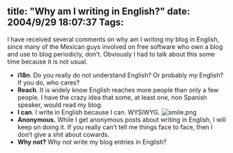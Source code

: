 title: "Why am I writing in English?"
date: 2004/9/29 18:07:37
Tags: 
---
<p>I have received several comments on why am I writing my blog in English, since many of the Mexican guys involved on free software who own a blog and use to blog periodicly, don’t. Obviously I had to talk about this some time because it is not usual.
</p>
<ul>
<li>
<strong>i18n</strong>. Do you really do not understand English? Or probably <em>my</em> English? If you do, who cares?</li>
<li>
<strong>Reach</strong>. It is widely know English reaches more people than only a few people. I have the crazy idea that some, at least one, non Spanish speaker, would read my blog.</li>
<li>
<strong>I can</strong>. I write in English because I can. WYSIWYG. <img alt="smile.png" src="http://web.archive.org/web/20041018111240/http://www.damog.net/images/emoticons/smile.png"/>
</li>
<li>
<strong>Anonymous.</strong> While I get anonymous posts about writing in English, I will keep on doing it. If you really can’t tell me things face to face, then I don’t give a shit about cowards.</li>
<li>
<strong>Why not?</strong> Why not write my blog entries in English?</li>
</ul>

